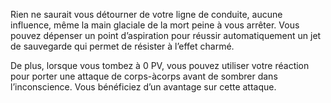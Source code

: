 ﻿---
id: subclass_mighty_bold_fr.md#sans-reproche
name: Sans reproche
---
Rien ne saurait vous détourner de votre ligne de conduite, aucune influence, même la main glaciale de la mort peine à vous arrêter. Vous pouvez dépenser un point d’aspiration pour réussir automatiquement un jet de sauvegarde qui permet de résister à l’effet charmé.

De plus, lorsque vous tombez à 0 PV, vous pouvez utiliser votre réaction pour porter une attaque de corps-àcorps avant de sombrer dans l’inconscience. Vous bénéficiez d’un avantage sur cette attaque.

